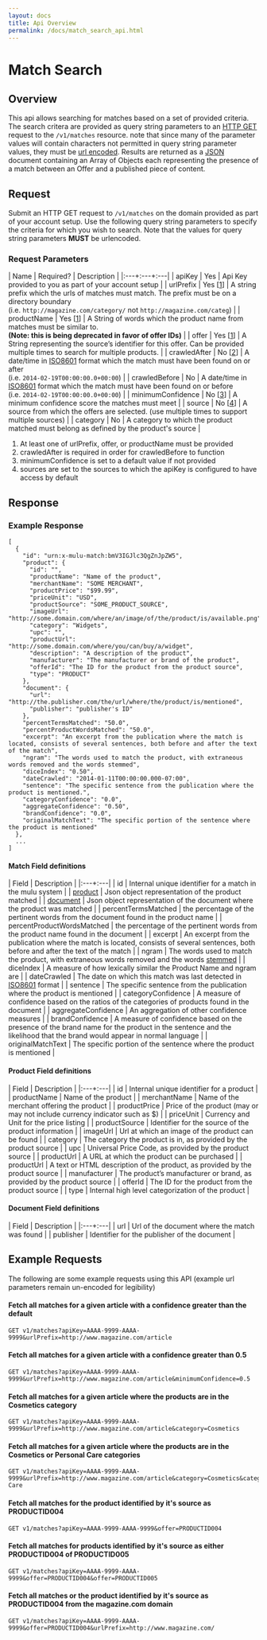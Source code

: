 ```yaml
---
layout: docs
title: Api Overview
permalink: /docs/match_search_api.html
---
```


# Match Search

## Overview

This api allows searching for matches based on a set of provided criteria. The search critera are provided as query
string parameters to an [HTTP GET](http://tools.ietf.org/html/rfc2616#section-9.3) request to the `/v1/matches`
resource. note that since many of the parameter values will contain characters not permitted in query string parameter
values, they must be [url encoded](http://tools.ietf.org/html/rfc3986#section-2.1). Results are returned as a
[JSON](http://tools.ietf.org/html/rfc7159) document containing an Array of Objects each representing the presence of a
match between an Offer and a published piece of content.

## Request

Submit an HTTP GET request to `/v1/matches` on the domain provided as part of your account setup. Use the following
query string parameters to specify the criteria for which you wish to search. Note that the values for query string
parameters **MUST** be urlencoded.

### Request Parameters

| Name | Required? | Description |
|:---+:---+:---|
| apiKey | Yes | Api Key provided to you as part of your account setup |
| urlPrefix | Yes &#91;[1](#reqParam1)&#93; | A string prefix which the urls of matches must match. The prefix must be on a directory boundary<br>(i.e. `http://magazine.com/category/` not `http://magazine.com/categ`) |
| productName | Yes &#91;[1](#reqParam1)&#93; | A String of words which the product name from matches must be similar to.<br>**(Note: this is being deprecated in favor of offer IDs)** |
| offer | Yes &#91;[1](#reqParam1)&#93; | A String representing the source’s identifier for this offer. Can be provided multiple times to search for multiple products. |
| crawledAfter | No &#91;[2](#reqParam2)&#93; | A date/time in [ISO8601](http://en.wikipedia.org/wiki/ISO_8601) format which the match must have been found on or after<br>(i.e. `2014-02-19T00:00:00.0+00:00`) |
| crawledBefore | No | A date/time in [ISO8601](http://en.wikipedia.org/wiki/ISO_8601) format which the match must have been found on or before<br>(i.e. `2014-02-19T00:00:00.0+00:00`) |
| minimumConfidence | No &#91;[3](#reqParam3)&#93; | A minimum confidence score the matches must meet |
| source | No &#91;[4](#reqParam4)&#93; | A source from which the offers are selected. (use multiple times to support multiple sources) |
| category | No | A category to which the product matched must belong as defined by the product's source |

1. At least one of urlPrefix, offer, or productName must be provided<a name="reqParam1"> </a>
2. crawledAfter is required in order for crawledBefore to function<a name="reqParam2"> </a>
3. minimumConfidence is set to a default value if not provided<a name="reqParam3"> </a>
4. sources are set to the sources to which the apiKey is configured to have access by default<a name="reqParam4"> </a>

## Response

### Example Response


    [
      {
        "id": "urn:x-mulu-match:bmV3IGJlc3QgZnJpZW5",
        "product": {
          "id": "",
          "productName": "Name of the product",
          "merchantName": "SOME MERCHANT",
          "productPrice": "$99.99",
          "priceUnit": "USD",
          "productSource": "SOME_PRODUCT_SOURCE",
          "imageUrl": "http://some.domain.com/where/an/image/of/the/product/is/available.png",
          "category": "Widgets",
          "upc": "",
          "productUrl": "http://some.domain.com/where/you/can/buy/a/widget",
          "description": "A description of the product",
          "manufacturer": "The manufacturer or brand of the product",
          "offerId": "The ID for the product from the product source",
          "type": "PRODUCT"
        },
        "document": {
          "url": "http://the.publisher.com/the/url/where/the/product/is/mentioned",
          "publisher": "publisher's ID"
        },
        "percentTermsMatched": "50.0",
        "percentProductWordsMatched": "50.0",
        "excerpt": "An excerpt from the publication where the match is located, consists of several sentences, both before and after the text of the match",
        "ngram": "The words used to match the product, with extraneous words removed and the words stemmed",
        "diceIndex": "0.50",
        "dateCrawled": "2014-01-11T00:00:00.000-07:00",
        "sentence": "The specific sentence from the publication where the product is mentioned.",
        "categoryConfidence": "0.0",
        "aggregateConfidence": "0.50",
        "brandConfidence": "0.0",
        "originalMatchText": "The specific portion of the sentence where the product is mentioned"
      },
      ...
    ]

#### Match Field definitions

| Field | Description |
|:---+:---|
| id | Internal unique identifier for a match in the mulu system |
| [product](#prodFields) | Json object representation of the product matched |
| [document](#docFields) | Json object representation of the document where the product was matched |
| percentTermsMatched | the percentage of the pertinent words from the document found in the product name |
| percentProductWordsMatched | the percentage of the pertinent words from the product name found in the document |
| excerpt | An excerpt from the publication where the match is located, consists of several sentences, both before and after the text of the match |
| ngram | The words used to match the product, with extraneous words removed and the words [stemmed](http://en.wikipedia.org/wiki/Stemming) |
| diceIndex | A measure of how lexically similar the Product Name and ngram are |
| dateCrawled | The date on which this match was last detected in [ISO8601](http://en.wikipedia.org/wiki/ISO_8601) format |
| sentence | The specific sentence from the publication where the product is mentioned |
| categoryConfidence | A measure of confidence based on the ratios of the categories of products found in the document |
| aggregateConfidence | An aggregation of other confidence measures |
| brandConfidence | A measure of confidence based on the presence of the brand name for the product in the sentence and the likelihood that the brand would appear in normal language |
| originalMatchText | The specific portion of the sentence where the product is mentioned |

#### Product Field definitions<a name="prodFields"> </a>

| Field | Description |
|:---+:---|
| id | Internal unique identifier for a product |
| productName | Name of the product |
| merchantName | Name of the merchant offering the product |
| productPrice | Price of the product (may or may not include currency indicator such as $) |
| priceUnit | Currency and Unit for the price listing |
| productSource | Identifier for the source of the product information |
| imageUrl | Url at which an image of the product can be found |
| category | The category the product is in, as provided by the product source |
| upc | Universal Price Code, as provided by the product source |
| productUrl | A URL at which the product can be purchased |
| productUrl | A text or HTML description of the product, as provided by the product source |
| manufacturer | The product’s manufacturer or brand, as provided by the product source |
| offerId | The ID for the product from the product source |
| type | Internal high level categorization of the product |

#### Document Field definitions<a name="docFields"> </a>

| Field | Description |
|:---+:---|
| url | Url of the document where the match was found |
| publisher | Identifier for the publisher of the document |


## Example Requests

The following are some example requests using this API  (example url parameters remain un-encoded for legibility)

#### Fetch all matches for a given article with a confidence greater than the default

    GET v1/matches?apiKey=AAAA-9999-AAAA-9999&urlPrefix=http://www.magazine.com/article

#### Fetch all matches for a given article with a confidence greater than 0.5

    GET v1/matches?apiKey=AAAA-9999-AAAA-9999&urlPrefix=http://www.magazine.com/article&minimumConfidence=0.5

#### Fetch all matches for a given article where the products are in the Cosmetics category

    GET v1/matches?apiKey=AAAA-9999-AAAA-9999&urlPrefix=http://www.magazine.com/article&category=Cosmetics

#### Fetch all matches for a given article where the products are in the Cosmetics or Personal Care categories

    GET v1/matches?apiKey=AAAA-9999-AAAA-9999&urlPrefix=http://www.magazine.com/article&category=Cosmetics&category=Personal Care

#### Fetch all matches for the product identified by it's source as PRODUCTID004

    GET v1/matches?apiKey=AAAA-9999-AAAA-9999&offer=PRODUCTID004

#### Fetch all matches for products identified by it's source as either PRODUCTID004 of PRODUCTID005

    GET v1/matches?apiKey=AAAA-9999-AAAA-9999&offer=PRODUCTID004&offer=PRODUCTID005

#### Fetch all matches or the product identified by it's source as PRODUCTID004 from the magazine.com domain

    GET v1/matches?apiKey=AAAA-9999-AAAA-9999&offer=PRODUCTID004&urlPrefix=http://www.magazine.com/

